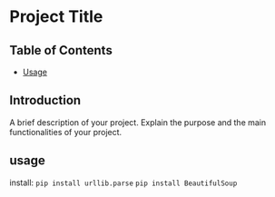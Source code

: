 # Project Title

## Table of Contents
- [Usage](#usage)
## Introduction
A brief description of your project. Explain the purpose and the main functionalities of your project.

## usage
install:
```pip install urllib.parse```
```pip install BeautifulSoup```
```python main.py filepath{dork file}
